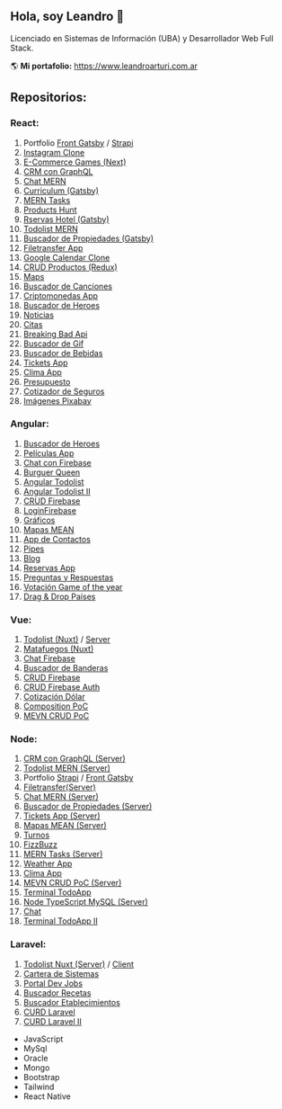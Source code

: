## Hola, soy Leandro 👋

Licenciado en Sistemas de Información (UBA) y Desarrollador Web Full Stack.

🌎 **Mi portafolio:** https://www.leandroarturi.com.ar 

## Repositorios:

### React:
1. Portfolio [Front Gatsby](https://github.com/larturi/portfolio-gatsby) / [Strapi](https://github.com/larturi/portfolio-strapi)
2. [Instagram Clone](https://github.com/larturi/react-apollo-instaclone-client)
3. [E-Commerce Games (Next)](https://github.com/larturi/react-ecommerce-client)
4. [CRM con GraphQL](https://github.com/larturi/react-graphql-crm)
5. [Chat MERN](https://github.com/larturi/react-chatapp-app)
6. [Curriculum (Gatsby)](https://github.com/larturi/react-gatsby-curriculum)
7. [MERN Tasks](https://github.com/larturi/react-mern-tasks)
8. [Products Hunt](https://github.com/larturi/react-next-producthunt)
9. [Rservas Hotel (Gatsby)](https://github.com/larturi/react-hotel-gatsby)
10. [Todolist MERN](https://github.com/larturi/react-todolist-mern-cliente)
11. [Buscador de Propiedades (Gatsby)](https://github.com/larturi/react-propiedades-front-gatsby)
12. [Filetransfer App](https://github.com/larturi/react-filetransfer-cliente)
13. [Google Calendar Clone](https://github.com/larturi/react-journal-app)
14. [CRUD Productos (Redux)](https://github.com/larturi/react-redux-crud-productos)
15. [Maps](https://github.com/larturi/react-mapas-client)
16. [Buscador de Canciones](https://github.com/larturi/react-lyrics)
17. [Criptomonedas App](https://github.com/larturi/react-criptomonedas)
18. [Buscador de Heroes](https://github.com/larturi/react-heroes-app)
19. [Noticias](https://github.com/larturi/react-noticias)
20. [Citas](https://github.com/larturi/react-citas)
21. [Breaking Bad Api](https://github.com/larturi/react-brakingbad-api)
22. [Buscador de Gif](https://github.com/larturi/react-gift-app)
23. [Buscador de Bebidas](https://github.com/larturi/react-drinks)
24. [Tickets App](https://github.com/larturi/react-tickets-app)
25. [Clima App](https://github.com/larturi/react-clima)
26. [Presupuesto](https://github.com/larturi/react-presupuesto)
27. [Cotizador de Seguros](https://github.com/larturi/react-cotizador)
28. [Imágenes Pixabay](https://github.com/larturi/react-imagenes-pixabay)

### Angular:
1. [Buscador de Heroes](https://github.com/larturi/angular-buscador-heroes)
2. [Películas App](https://github.com/larturi/angular-peliculas)
3. [Chat con Firebase](https://github.com/larturi/angular-firechat)
4. [Burguer Queen](https://github.com/larturi/angular-burguer-queen)
5. [Angular Todolist](https://github.com/larturi/angular-todolist)
6. [Angular Todolist II](https://github.com/larturi/angular-task-list)
7. [CRUD Firebase](https://github.com/larturi/angular-crud-firebase)
8. [LoginFirebase](https://github.com/larturi/angular-login-firebase)
9. [Gráficos](https://github.com/larturi/angular-graficos)
10. [Mapas MEAN](https://github.com/larturi/angular-mapas)
11. [App de Contactos](https://github.com/larturi/angular-contact-list)
12. [Pipes](https://github.com/larturi/angular-pipes)
13. [Blog](https://github.com/larturi/angular-blog)
14. [Reservas App](https://github.com/larturi/angular-reservas-peluqueria)
15. [Preguntas y Respuestas](https://github.com/larturi/angular-preguntas-respuestas)
16. [Votación Game of the year](https://github.com/larturi/angular-goty)
17. [Drag & Drop Países](https://github.com/larturi/angular-drag-drop-paises)

### Vue:
1. [Todolist (Nuxt)](https://github.com/larturi/vue-nuxt-todolist-client) / [Server](https://github.com/larturi/laravel-vue-todolist-backend)
2. [Matafuegos (Nuxt)](https://github.com/larturi/vue-nuxt-matafuegos)
3. [Chat Firebase](https://github.com/larturi/vue-auth-bd-chat-firebase)
4. [Buscador de Banderas](https://github.com/larturi/vue-buscador-banderas)
5. [CRUD Firebase](https://github.com/larturi/vue-crud-firebase)
6. [CRUD Firebase Auth](https://github.com/larturi/vue-crud-firebase-auth)
7. [Cotización Dólar](https://github.com/larturi/vue-axios-vuetify-dolar)
8. [Composition PoC](https://github.com/larturi/vue-composition-poc)
9. [MEVN CRUD PoC](https://github.com/larturi/vue-crud-node-frontend)

### Node:
1. [CRM con GraphQL (Server)](https://github.com/larturi/node-graphql-crm)
2. [Todolist MERN (Server)](https://github.com/larturi/node-todolist-mern-ts-server)
3. Portfolio [Strapi](https://github.com/larturi/portfolio-strapi) / [Front Gatsby](https://github.com/larturi/portfolio-gatsby) 
4. [Filetransfer(Server)](https://github.com/larturi/node-filetransfer-backend)
5. [Chat MERN (Server)](https://github.com/larturi/node-chatapp-server)
6. [Buscador de Propiedades (Server)](https://github.com/larturi/node-propiedades-back)
7. [Tickets App (Server)](https://github.com/larturi/-node-tickets-app-server)
8. [Mapas MEAN (Server)](https://github.com/larturi/node-mapas-server)
9. [Turnos](https://github.com/larturi/node-turnos)
10. [FizzBuzz](https://github.com/larturi/node-ts-fizzbuzz)
11. [MERN Tasks (Server)](https://github.com/larturi/node-mern-tasks)
12. [Weather App](https://github.com/larturi/node-weather-app)
13. [Clima App](https://github.com/larturi/node-clima)
14. [MEVN CRUD PoC (Server)](https://github.com/larturi/vue-crud-node-backend)
15. [Terminal TodoApp](https://github.com/larturi/node-por-hacer)
16. [Node TypeScript MySQL (Server)](https://github.com/larturi/node-ts-mysql)
17. [Chat](https://github.com/larturi/node-socket-chat)
18. [Terminal TodoApp II](https://github.com/larturi/node-todolist-app)

### Laravel:
1. [Todolist Nuxt (Server)](https://github.com/larturi/laravel-vue-todolist-backend) / [Client](https://github.com/larturi/vue-nuxt-todolist-client)
2. [Cartera de Sistemas](https://github.com/larturi/laravel-cartera-sistemas)
3. [Portal Dev Jobs](https://github.com/larturi/laravel-devJobs)
4. [Buscador Recetas](https://github.com/larturi/laravel-recetas-cocina)
5. [Buscador Etablecimientos](https://github.com/larturi/laravel-establecimientos)
6. [CURD Laravel](https://github.com/larturi/laravel-abm)
7. [CURD Laravel II](https://github.com/larturi/laravel-abm2)




- JavaScript
- MySql
- Oracle
- Mongo
- Bootstrap
- Tailwind
- React Native





